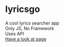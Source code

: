 # lyricsgo
A cool lyrics searcher app<br />
Only JS, No Framework <br />
Uses API<br />
<a href="https://al-lyricsgo.netlify.app/" target="_blank">Have a look at page</a>
